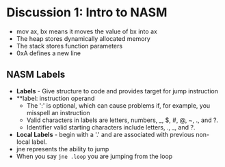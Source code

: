 # Discussion 1: Intro to NASM
- mov ax, bx means it moves the value of bx into ax
- The heap stores dynamically allocated memory
- The stack stores function parameters
- 0xA defines a new line
## NASM Labels
- **Labels** - Give structure to code and provides target for jump instruction
- **label: instruction operand
	- The ':' is optional, which can cause problems if, for example, you misspell an instruction
	- Valid characters in labels are letters, numbers, _, $, #, @, ~, ., and ?.
	- Identifier valid starting characters include letters, ., _, and ?.
- **Local Labels** - begin with a '.' and are associated with previous non-local label. 
- jne represents the ability to jump
- When you say ```jne .loop``` you are jumping from the loop